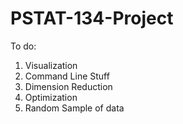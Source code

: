 # PSTAT-134-Project

To do:
  1. Visualization
  2. Command Line Stuff
  3. Dimension Reduction
  4. Optimization
  5. Random Sample of data
